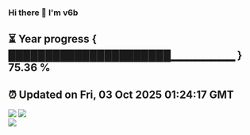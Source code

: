 ### Hi there 👋  I'm v6b  
⏳ Year progress { ██████████████████████▁▁▁▁▁▁▁▁ } 75.36 %
---
⏰ Updated on Fri, 03 Oct 2025 01:24:17 GMT
---
![](https://github-readme-stats.vercel.app/api?username=v6b&bg_color=30,e96443,904e95&title_color=fff&text_color=fff&layout=compact)
![](https://github-readme-stats.vercel.app/api/top-langs/?username=v6b&layout=compact&bg_color=30,e96443,904e95&title_color=fff&text_color=fff)  
![](https://gcore.jsdelivr.net/gh/v6b/v6b@main/assets/github-contribution-grid-snake.svg)

